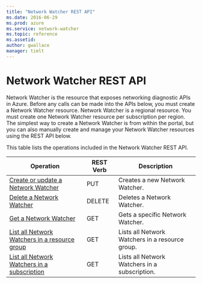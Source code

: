 ```yaml
---
title: "Network Watcher REST API"
ms.date: 2016-06-29
ms.prod: azure
ms.service: network-watcher
ms.topic: reference
ms.assetid: 
author: gwallace
manager: timlt
---
```

# Network Watcher REST API  

Network Watcher is the resource that exposes networking diagnostic APIs in Azure. Before any calls can be made into the APIs below, you must create a Network Watcher resource. Network Watcher is a regional resource. You must create one Network Watcher resource per subscription per region. The simplest way to create a Network Watcher is from within the portal, but you can also manually create and manage your Network Watcher resources using the REST API below.

This table lists the operations included in the Network Watcher REST API.  
  
| Operation | REST Verb | Description | 
|---------|---------|-----------|
| [Create or update a Network Watcher](network-watcher-create-update.md) |  PUT | Creates a new Network Watcher. |  
| [Delete a Network Watcher](network-watcher-delete.md) | DELETE | Deletes a Network Watcher. | 
| [Get a Network Watcher](network-watcher-get.md) | GET | Gets a specific Network Watcher. |  
| [List all Network Watchers in a resource group](network-watcher-list-resource-group.md) | GET | Lists all Network Watchers in a resource group. |
| [List all Network Watchers in a subscription](network-watcher-list-subscription.md) | GET | Lists all Network Watchers in a subscription. |  
